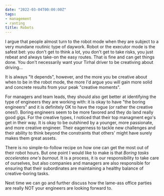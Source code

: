 ```yaml
---
date: "2022-03-04T00:00:00Z"
tags:
- management
- ranting
title: Robots
---
```


I argue that people almost turn to the robot mode when they are subject to a very mundane routinic type of daywork. Robot or the executor mode is the safest bet: you don't get to think a lot, you don't get to take risks, you just rebeat and always take-on the easy routes. That is fine and can get things done. You don't necessarily want your Tirhal driver to be creativing about driving...

It is always "It depends", however, and the more you be creative about when to be in the robot mode, the more I'd argue you will gain more solid and concrete results from your peak "creative moments". 

For managers and team leads, they should also get better at identifying the type of engineers they are working with: it is okay to have "the boring engineers" and it is definitely OK to have the rogue (or rather the creative ones!). Boring engineers seem to be more favored and they do land really good gigs. For the creative types, I noticed that their top managment ego's get in their way. It is okay to be outshined by a younger, more passionate, and more creative engineer. Their eagerness to tackle new challenges and their ability to think beyond the constraints that others' might have surely makes them great assets.

There is no simple-to-follow recipe on how one can get the most out of their robot hours. But one point I would like to make is that _Boring tasks accelerates one's burnout_. It is a process, it is our responsibility to take care of ourselves, but also companies and managers are also responsible for ensuring that their subordinates are maintaining a healthy balance of creative-boring tasks.

Next time we can go and further discuss how the lame-ass office parties are really NOT your engineers are looking forward to.